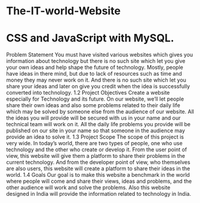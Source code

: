 # The-IT-world-Website
# CSS and JavaScript with MySQL.


Problem Statement
You must have visited various websites which gives you information about technology
but there is no such site which let you give your own ideas and help shape the future of
technology. Mostly, people have ideas in there mind, but due to lack of resources such
as time and money they may never work on it. And there is no such site which let you
share your ideas and later on give you credit when the idea is successfully converted into
technology.
1.2 Project Objectives
 Create a website especially for Technology and its future.
On our website, we’ll let people share their own ideas and also some problems
related to their daily life which may be solved by someone else from the audience
of our website.
All the ideas you will provide will be secured with us in your name and our technical
team will work on it.
All the daily life problems you provide will be published on our site in your name
so that someone in the audience may provide an idea to solve it.
1.3 Project Scope
The scope of this project is very wide. In today’s world, there are two types of people,
one who use technology and the other who create or develop it. From the user point
of view, this website will give them a platform to share their problems in the current
technology. And from the developer point of view, who themselves are also users, this
website will create a platform to share their ideas in the world.
1.4 Goals
Our goal is to make this website a benchmark in the world where people will come and
share their views, ideas and problems, and the other audience will work and solve the
problems. Also this website designed in India will provide the information related to
technology in India.


